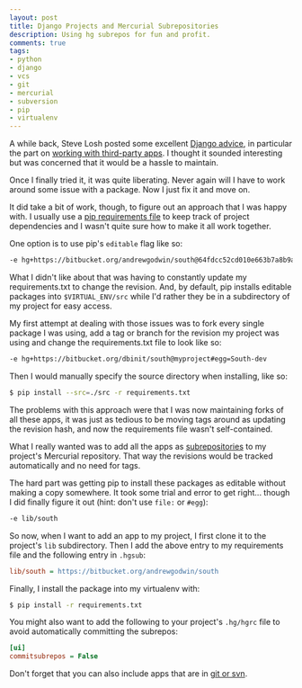 ```yaml
---
layout: post
title: Django Projects and Mercurial Subrepositories
description: Using hg subrepos for fun and profit.
comments: true
tags:
- python
- django
- vcs
- git
- mercurial
- subversion
- pip
- virtualenv
---
```

A while back, Steve Losh posted some excellent [Django advice](http://stevelosh.com/blog/2011/06/django-advice/),
in particular the part on [working with third-party apps](http://stevelosh.com/blog/2011/06/django-advice/#installing-apps-from-repositories).
I thought it sounded interesting but was concerned that it would be a hassle
to maintain.

Once I finally tried it, it was quite liberating. Never again will I have to
work around some issue with a package. Now I just fix it and move on.

It did take a bit of work, though, to figure out an approach that I was happy
with. I usually use a [pip requirements file](http://www.pip-installer.org/en/latest/requirements.html)
to keep track of project dependencies and I wasn't quite sure how to make it
all work together.

One option is to use pip's ``editable`` flag like so:

``` bash requirements.txt
-e hg+https://bitbucket.org/andrewgodwin/south@64fdcc52cd010e663b7a8b9ad592d4aa204807a2#egg=South-dev
```

What I didn't like about that was having to constantly update my
requirements.txt to change the revision. And, by default, pip installs
editable packages into ``$VIRTUAL_ENV/src`` while I'd rather they be in a
subdirectory of my project for easy access.

My first attempt at dealing with those issues was to fork every single
package I was using, add a tag or branch for the revision my project was using
and change the requirements.txt file to look like so:

``` bash requirements.txt
-e hg+https://bitbucket.org/dbinit/south@myproject#egg=South-dev
```

Then I would manually specify the source directory when installing, like so:

``` bash
$ pip install --src=./src -r requirements.txt
```

The problems with this approach were that I was now maintaining forks of all
these apps, it was just as tedious to be moving tags around as updating the
revision hash, and now the requirements file wasn't self-contained.

What I really wanted was to add all the apps as [subrepositories](http://mercurial.selenic.com/wiki/Subrepository)
to my project's Mercurial repository. That way the revisions would be tracked
automatically and no need for tags.

The hard part was getting pip to install these packages as editable without
making a copy somewhere. It took some trial and error to get right... though
I did finally figure it out (hint: don't use ```file:``` or ```#egg```):

``` bash requirements.txt
-e lib/south
```

So now, when I want to add an app to my project, I first clone it to the
project's ``lib`` subdirectory. Then I add the above entry to my requirements
file and the following entry in ``.hgsub``:

``` ini \.hgsub
lib/south = https://bitbucket.org/andrewgodwin/south
```

Finally, I install the package into my virtualenv with:

``` bash
$ pip install -r requirements.txt
```

You might also want to add the following to your project's ``.hg/hgrc`` file
to avoid automatically committing the subrepos:

``` ini hgrc
[ui]
commitsubrepos = False
```

Don't forget that you can also include apps that are in [git or svn](http://mercurial.selenic.com/wiki/Subrepository#Non-Mercurial_Subrepositories).
